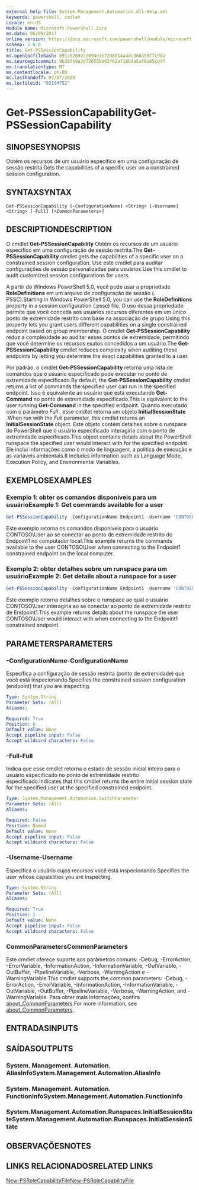 ```yaml
---
external help file: System.Management.Automation.dll-Help.xml
keywords: powershell, cmdlet
Locale: en-US
Module Name: Microsoft.PowerShell.Core
ms.date: 06/09/2017
online version: https://docs.microsoft.com/powershell/module/microsoft.powershell.core/get-pssessioncapability?view=powershell-7.1&WT.mc_id=ps-gethelp
schema: 2.0.0
title: Get-PSSessionCapability
ms.openlocfilehash: 891c62692ce694e7e7238814a4dc30da59f7c98a
ms.sourcegitcommit: 9b28fb9a3d72655bb63f62af18b3a5af6a05cd3f
ms.translationtype: MT
ms.contentlocale: pt-BR
ms.lasthandoff: 07/07/2020
ms.locfileid: "93194752"
---
```

# <span data-ttu-id="9fb41-103">Get-PSSessionCapability</span><span class="sxs-lookup"><span data-stu-id="9fb41-103">Get-PSSessionCapability</span></span>

## <span data-ttu-id="9fb41-104">SINOPSE</span><span class="sxs-lookup"><span data-stu-id="9fb41-104">SYNOPSIS</span></span>
<span data-ttu-id="9fb41-105">Obtém os recursos de um usuário específico em uma configuração de sessão restrita.</span><span class="sxs-lookup"><span data-stu-id="9fb41-105">Gets the capabilities of a specific user on a constrained session configuration.</span></span>

## <span data-ttu-id="9fb41-106">SYNTAX</span><span class="sxs-lookup"><span data-stu-id="9fb41-106">SYNTAX</span></span>

```
Get-PSSessionCapability [-ConfigurationName] <String> [-Username] <String> [-Full] [<CommonParameters>]
```

## <span data-ttu-id="9fb41-107">DESCRIPTION</span><span class="sxs-lookup"><span data-stu-id="9fb41-107">DESCRIPTION</span></span>

<span data-ttu-id="9fb41-108">O cmdlet **Get-PSSessionCapability** Obtém os recursos de um usuário específico em uma configuração de sessão restrita.</span><span class="sxs-lookup"><span data-stu-id="9fb41-108">The **Get-PSSessionCapability** cmdlet gets the capabilities of a specific user on a constrained session configuration.</span></span>
<span data-ttu-id="9fb41-109">Use este cmdlet para auditar configurações de sessão personalizadas para usuários.</span><span class="sxs-lookup"><span data-stu-id="9fb41-109">Use this cmdlet to audit customized session configurations for users.</span></span>

<span data-ttu-id="9fb41-110">A partir do Windows PowerShell 5,0, você pode usar a propriedade **RoleDefinitions** em um arquivo de configuração de sessão (. PSSC).</span><span class="sxs-lookup"><span data-stu-id="9fb41-110">Starting in Windows PowerShell 5.0, you can use the **RoleDefinitions** property in a session configuration (.pssc) file.</span></span>
<span data-ttu-id="9fb41-111">O uso dessa propriedade permite que você conceda aos usuários recursos diferentes em um único ponto de extremidade restrito com base na associação de grupo.</span><span class="sxs-lookup"><span data-stu-id="9fb41-111">Using this property lets you grant users different capabilities on a single constrained endpoint based on group membership.</span></span>
<span data-ttu-id="9fb41-112">O cmdlet **Get-PSSessionCapability** reduz a complexidade ao auditar esses pontos de extremidade, permitindo que você determine os recursos exatos concedidos a um usuário.</span><span class="sxs-lookup"><span data-stu-id="9fb41-112">The **Get-PSSessionCapability** cmdlet reduces complexity when auditing these endpoints by letting you determine the exact capabilities granted to a user.</span></span>

<span data-ttu-id="9fb41-113">Por padrão, o cmdlet **Get-PSSessionCapability** retorna uma lista de comandos que o usuário especificado pode executar no ponto de extremidade especificado.</span><span class="sxs-lookup"><span data-stu-id="9fb41-113">By default, the **Get-PSSessionCapability** cmdlet returns a list of commands the specified user can run in the specified endpoint.</span></span>
<span data-ttu-id="9fb41-114">Isso é equivalente ao usuário que está executando **Get-Command** no ponto de extremidade especificado.</span><span class="sxs-lookup"><span data-stu-id="9fb41-114">This is equivalent to the user running **Get-Command** in the specified endpoint.</span></span>
<span data-ttu-id="9fb41-115">Quando executado com o parâmetro *Full* , esse cmdlet retorna um objeto **InitialSessionState** .</span><span class="sxs-lookup"><span data-stu-id="9fb41-115">When run with the *Full* parameter, this cmdlet returns an **InitialSessionState** object.</span></span>
<span data-ttu-id="9fb41-116">Este objeto contém detalhes sobre o runspace do PowerShell que o usuário especificado interagiria com o ponto de extremidade especificado.</span><span class="sxs-lookup"><span data-stu-id="9fb41-116">This object contains details about the PowerShell runspace the specified user would interact with for the specified endpoint.</span></span>
<span data-ttu-id="9fb41-117">Ele inclui informações como o modo de linguagem, a política de execução e as variáveis ambientais.</span><span class="sxs-lookup"><span data-stu-id="9fb41-117">It includes information such as Language Mode, Execution Policy, and Environmental Variables.</span></span>

## <span data-ttu-id="9fb41-118">EXEMPLOS</span><span class="sxs-lookup"><span data-stu-id="9fb41-118">EXAMPLES</span></span>

### <span data-ttu-id="9fb41-119">Exemplo 1: obter os comandos disponíveis para um usuário</span><span class="sxs-lookup"><span data-stu-id="9fb41-119">Example 1: Get commands available for a user</span></span>

```powershell
Get-PSSessionCapability -ConfigurationName Endpoint1 -Username 'CONTOSO\User'
```

<span data-ttu-id="9fb41-120">Este exemplo retorna os comandos disponíveis para o usuário CONTOSO\User ao se conectar ao ponto de extremidade restrito do Endpoint1 no computador local.</span><span class="sxs-lookup"><span data-stu-id="9fb41-120">This example returns the commands available to the user CONTOSO\User when connecting to the Endpoint1 constrained endpoint on the local computer.</span></span>

### <span data-ttu-id="9fb41-121">Exemplo 2: obter detalhes sobre um runspace para um usuário</span><span class="sxs-lookup"><span data-stu-id="9fb41-121">Example 2: Get details about a runspace for a user</span></span>

```powershell
Get-PSSessionCapability -ConfigurationName Endpoint1 -Username 'CONTOSO\User' -Full
```

<span data-ttu-id="9fb41-122">Este exemplo retorna detalhes sobre o runspace ao qual o usuário CONTOSO\User interagiria ao se conectar ao ponto de extremidade restrito de Endpoint1.</span><span class="sxs-lookup"><span data-stu-id="9fb41-122">This example returns details about the runspace the user CONTOSO\User would interact with when connecting to the Endpoint1 constrained endpoint.</span></span>

## <span data-ttu-id="9fb41-123">PARAMETERS</span><span class="sxs-lookup"><span data-stu-id="9fb41-123">PARAMETERS</span></span>

### <span data-ttu-id="9fb41-124">-ConfigurationName</span><span class="sxs-lookup"><span data-stu-id="9fb41-124">-ConfigurationName</span></span>

<span data-ttu-id="9fb41-125">Especifica a configuração de sessão restrita (ponto de extremidade) que você está inspecionando.</span><span class="sxs-lookup"><span data-stu-id="9fb41-125">Specifies the constrained session configuration (endpoint) that you are inspecting.</span></span>

```yaml
Type: System.String
Parameter Sets: (All)
Aliases:

Required: True
Position: 0
Default value: None
Accept pipeline input: False
Accept wildcard characters: False
```

### <span data-ttu-id="9fb41-126">-Full</span><span class="sxs-lookup"><span data-stu-id="9fb41-126">-Full</span></span>

<span data-ttu-id="9fb41-127">Indica que esse cmdlet retorna o estado de sessão inicial inteiro para o usuário especificado no ponto de extremidade restrito especificado.</span><span class="sxs-lookup"><span data-stu-id="9fb41-127">Indicates that this cmdlet returns the entire initial session state for the specified user at the specified constrained endpoint.</span></span>

```yaml
Type: System.Management.Automation.SwitchParameter
Parameter Sets: (All)
Aliases:

Required: False
Position: Named
Default value: None
Accept pipeline input: False
Accept wildcard characters: False
```

### <span data-ttu-id="9fb41-128">-Username</span><span class="sxs-lookup"><span data-stu-id="9fb41-128">-Username</span></span>

<span data-ttu-id="9fb41-129">Especifica o usuário cujos recursos você está inspecionando.</span><span class="sxs-lookup"><span data-stu-id="9fb41-129">Specifies the user whose capabilities you are inspecting.</span></span>

```yaml
Type: System.String
Parameter Sets: (All)
Aliases:

Required: True
Position: 1
Default value: None
Accept pipeline input: False
Accept wildcard characters: False
```

### <span data-ttu-id="9fb41-130">CommonParameters</span><span class="sxs-lookup"><span data-stu-id="9fb41-130">CommonParameters</span></span>

<span data-ttu-id="9fb41-131">Este cmdlet oferece suporte aos parâmetros comuns: -Debug, -ErrorAction, -ErrorVariable, -InformationAction, -InformationVariable, -OutVariable, -OutBuffer, -PipelineVariable, -Verbose, -WarningAction e -WarningVariable.</span><span class="sxs-lookup"><span data-stu-id="9fb41-131">This cmdlet supports the common parameters: -Debug, -ErrorAction, -ErrorVariable, -InformationAction, -InformationVariable, -OutVariable, -OutBuffer, -PipelineVariable, -Verbose, -WarningAction, and -WarningVariable.</span></span> <span data-ttu-id="9fb41-132">Para obter mais informações, confira [about_CommonParameters](https://go.microsoft.com/fwlink/?LinkID=113216).</span><span class="sxs-lookup"><span data-stu-id="9fb41-132">For more information, see [about_CommonParameters](https://go.microsoft.com/fwlink/?LinkID=113216).</span></span>

## <span data-ttu-id="9fb41-133">ENTRADAS</span><span class="sxs-lookup"><span data-stu-id="9fb41-133">INPUTS</span></span>

## <span data-ttu-id="9fb41-134">SAÍDAS</span><span class="sxs-lookup"><span data-stu-id="9fb41-134">OUTPUTS</span></span>

### <span data-ttu-id="9fb41-135">System. Management. Automation. AliasInfo</span><span class="sxs-lookup"><span data-stu-id="9fb41-135">System.Management.Automation.AliasInfo</span></span>

### <span data-ttu-id="9fb41-136">System. Management. Automation. FunctionInfo</span><span class="sxs-lookup"><span data-stu-id="9fb41-136">System.Management.Automation.FunctionInfo</span></span>

### <span data-ttu-id="9fb41-137">System.Management.Automation.Runspaces.InitialSessionState</span><span class="sxs-lookup"><span data-stu-id="9fb41-137">System.Management.Automation.Runspaces.InitialSessionState</span></span>

## <span data-ttu-id="9fb41-138">OBSERVAÇÕES</span><span class="sxs-lookup"><span data-stu-id="9fb41-138">NOTES</span></span>

## <span data-ttu-id="9fb41-139">LINKS RELACIONADOS</span><span class="sxs-lookup"><span data-stu-id="9fb41-139">RELATED LINKS</span></span>

[<span data-ttu-id="9fb41-140">New-PSRoleCapabilityFile</span><span class="sxs-lookup"><span data-stu-id="9fb41-140">New-PSRoleCapabilityFile</span></span>](New-PSRoleCapabilityFile.md)

